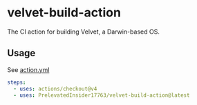 # velvet-build-action
The CI action for building Velvet, a Darwin-based OS.

## Usage
See [action.yml](action.yml)

```yaml
steps:
  - uses: actions/checkout@v4
  - uses: PrelevatedInsider17763/velvet-build-action@latest
```
